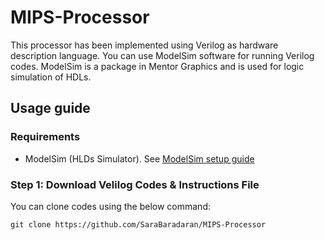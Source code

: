 # MIPS-Processor
This processor has been implemented using Verilog as hardware description language.
You can use ModelSim software for running Verilog codes. ModelSim is a package in Mentor Graphics and is used for logic simulation of HDLs.

## Usage guide

### Requirements
* ModelSim (HLDs Simulator). See [ModelSim setup guide](https://drive.google.com/file/d/1r4vszqOYygMYjq6mFfSxgh45EyVWbCaI/view?usp=sharing)

### Step 1: Download Velilog Codes & Instructions File
You can clone codes using the below command:
```
git clone https://github.com/SaraBaradaran/MIPS-Processor
```
